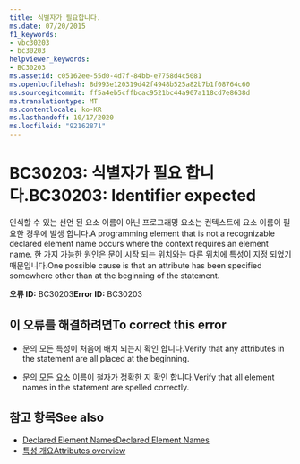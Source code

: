 ```yaml
---
title: 식별자가 필요합니다.
ms.date: 07/20/2015
f1_keywords:
- vbc30203
- bc30203
helpviewer_keywords:
- BC30203
ms.assetid: c05162ee-55d0-4d7f-84bb-e7758d4c5081
ms.openlocfilehash: 8d993e120319d42f4948b525a82b7b1f08764c60
ms.sourcegitcommit: ff5a4eb5cffbcac9521bc44a907a118cd7e8638d
ms.translationtype: MT
ms.contentlocale: ko-KR
ms.lasthandoff: 10/17/2020
ms.locfileid: "92162871"
---
```

# <a name="bc30203-identifier-expected"></a><span data-ttu-id="3340e-102">BC30203: 식별자가 필요 합니다.</span><span class="sxs-lookup"><span data-stu-id="3340e-102">BC30203: Identifier expected</span></span>

<span data-ttu-id="3340e-103">인식할 수 있는 선언 된 요소 이름이 아닌 프로그래밍 요소는 컨텍스트에 요소 이름이 필요한 경우에 발생 합니다.</span><span class="sxs-lookup"><span data-stu-id="3340e-103">A programming element that is not a recognizable declared element name occurs where the context requires an element name.</span></span> <span data-ttu-id="3340e-104">한 가지 가능한 원인은 문이 시작 되는 위치와는 다른 위치에 특성이 지정 되었기 때문입니다.</span><span class="sxs-lookup"><span data-stu-id="3340e-104">One possible cause is that an attribute has been specified somewhere other than at the beginning of the statement.</span></span>

 <span data-ttu-id="3340e-105">**오류 ID:** BC30203</span><span class="sxs-lookup"><span data-stu-id="3340e-105">**Error ID:** BC30203</span></span>

## <a name="to-correct-this-error"></a><span data-ttu-id="3340e-106">이 오류를 해결하려면</span><span class="sxs-lookup"><span data-stu-id="3340e-106">To correct this error</span></span>

- <span data-ttu-id="3340e-107">문의 모든 특성이 처음에 배치 되는지 확인 합니다.</span><span class="sxs-lookup"><span data-stu-id="3340e-107">Verify that any attributes in the statement are all placed at the beginning.</span></span>

- <span data-ttu-id="3340e-108">문의 모든 요소 이름이 철자가 정확한 지 확인 합니다.</span><span class="sxs-lookup"><span data-stu-id="3340e-108">Verify that all element names in the statement are spelled correctly.</span></span>

## <a name="see-also"></a><span data-ttu-id="3340e-109">참고 항목</span><span class="sxs-lookup"><span data-stu-id="3340e-109">See also</span></span>

- [<span data-ttu-id="3340e-110">Declared Element Names</span><span class="sxs-lookup"><span data-stu-id="3340e-110">Declared Element Names</span></span>](../../programming-guide/language-features/declared-elements/declared-element-names.md)
- [<span data-ttu-id="3340e-111">특성 개요</span><span class="sxs-lookup"><span data-stu-id="3340e-111">Attributes overview</span></span>](../../programming-guide/concepts/attributes/index.md)
